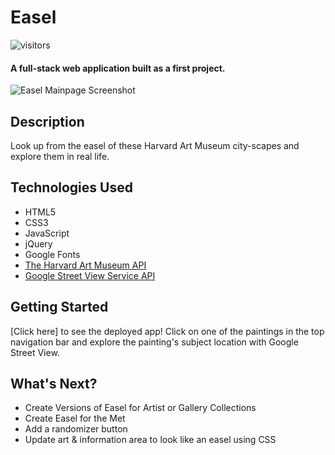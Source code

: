 # Easel
![visitors](https://visitor-badge.glitch.me/badge?page_id=jfwebb.easel)
#### A full-stack web application built as a first project.
<img src="./Images/homebackground.png" alt="Easel Mainpage Screenshot"/>

## Description
Look up from the easel of these Harvard Art Museum city-scapes and explore them in real life.

## <a name="technologiesused"></a> Technologies Used
* HTML5
* CSS3
* JavaScript
* jQuery
* Google Fonts
* [The Harvard Art Museum API](https://harvardartmuseums.org/collections/api)
* [Google Street View Service API](https://developers.google.com/maps/documentation/streetview/overview)

## <a name="gettingstarted"></a> Getting Started
[Click here] to see the deployed app! Click on one of the paintings in the top navigation bar and explore the painting's subject location with Google Street View. 

## <a name="future"></a> What's Next?
* Create Versions of Easel for Artist or Gallery Collections
* Create Easel for the Met
* Add a randomizer button
* Update art & information area to look like an easel using CSS